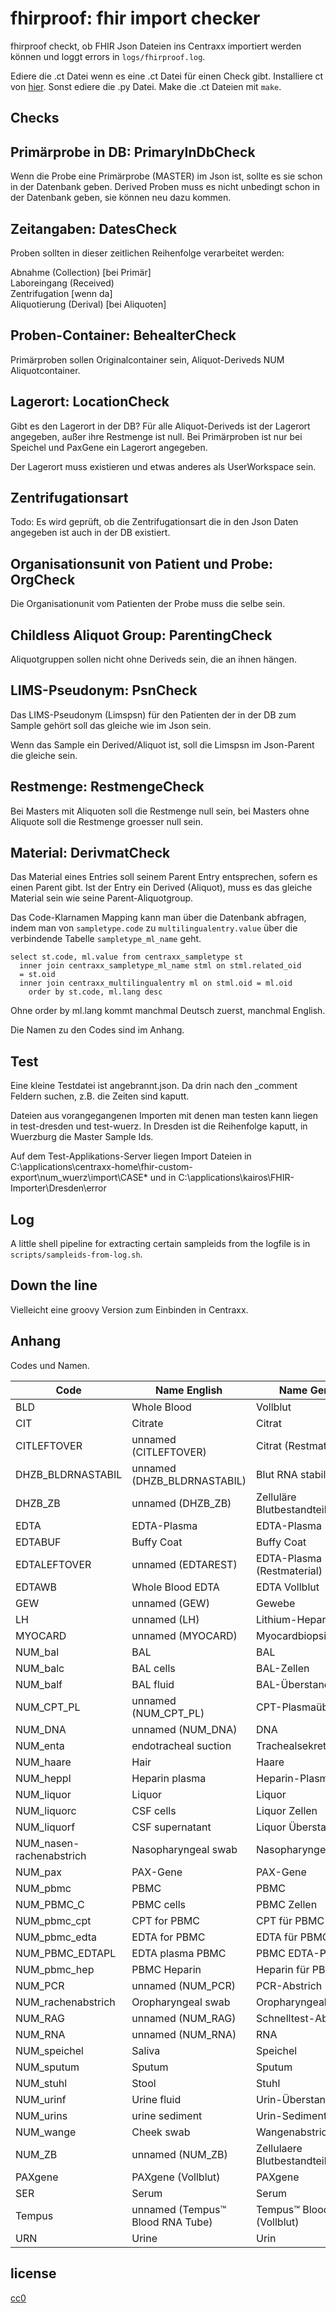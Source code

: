 # fhirproof: fhir import checker

fhirproof checkt, ob FHIR Json Dateien ins Centraxx importiert werden
können und loggt errors in `logs/fhirproof.log`.

Ediere die .ct Datei wenn es eine .ct Datei für einen Check
gibt. Installiere ct von [hier](https://github.com/tnustrings/codetext). Sonst ediere die .py Datei. Make die .ct Dateien mit `make`.

## Checks

## Primärprobe in DB: PrimaryInDbCheck

Wenn die Probe eine Primärprobe (MASTER) im Json ist, sollte es sie
schon in der Datenbank geben. Derived Proben muss es nicht unbedingt
schon in der Datenbank geben, sie können neu dazu kommen.

## Zeitangaben: DatesCheck

Proben sollten in dieser zeitlichen Reihenfolge verarbeitet werden: 

Abnahme (Collection) [bei Primär]<br/>
Laboreingang (Received)  <br/>
Zentrifugation [wenn da] <br/>
Aliquotierung (Derival) [bei Aliquoten]   <br/>

## Proben-Container: BehealterCheck

Primärproben sollen Originalcontainer sein, Aliquot-Deriveds NUM
Aliquotcontainer.

## Lagerort: LocationCheck

Gibt es den Lagerort in der DB? Für alle Aliquot-Deriveds ist der
Lagerort angegeben, außer ihre Restmenge ist null. Bei Primärproben
ist nur bei Speichel und PaxGene ein Lagerort angegeben.

Der Lagerort muss existieren und etwas anderes als UserWorkspace sein.

## Zentrifugationsart

Todo: Es wird geprüft, ob die Zentrifugationsart die in den Json Daten
angegeben ist auch in der DB existiert.

## Organisationsunit von Patient und Probe: OrgCheck

Die Organisationunit vom Patienten der Probe muss die selbe sein.

## Childless Aliquot Group: ParentingCheck

Aliquotgruppen sollen nicht ohne Deriveds sein, die an ihnen hängen.

## LIMS-Pseudonym: PsnCheck

Das LIMS-Pseudonym (Limspsn) für den Patienten der in der DB zum
Sample gehört soll das gleiche wie im Json sein.

Wenn das Sample ein Derived/Aliquot ist, soll die Limspsn im
Json-Parent die gleiche sein.

## Restmenge: RestmengeCheck

Bei Masters mit Aliquoten soll die Restmenge null sein, bei Masters
ohne Aliquote soll die Restmenge groesser null sein.

## Material: DerivmatCheck

Das Material eines Entries soll seinem Parent Entry entsprechen,
sofern es einen Parent gibt. Ist der Entry ein Derived (Aliquot), muss
es das gleiche Material sein wie seine Parent-Aliquotgroup.

Das Code-Klarnamen Mapping kann man über die Datenbank abfragen,
indem man von `sampletype.code` zu `multilingualentry.value` über die
verbindende Tabelle `sampletype_ml_name` geht.

    select st.code, ml.value from centraxx_sampletype st
      inner join centraxx_sampletype_ml_name stml on stml.related_oid
      = st.oid
      inner join centraxx_multilingualentry ml on stml.oid = ml.oid
        order by st.code, ml.lang desc

Ohne order by ml.lang kommt manchmal Deutsch zuerst, manchmal English.

Die Namen zu den Codes sind im Anhang.

## Test

Eine kleine Testdatei ist angebrannt.json. Da drin nach den _comment
Feldern suchen, z.B. die Zeiten sind kaputt.

Dateien aus vorangegangenen Importen mit denen man testen kann liegen
in test-dresden und test-wuerz. In Dresden ist die Reihenfolge
kaputt, in Wuerzburg die Master Sample Ids.

Auf dem Test-Applikations-Server liegen Import Dateien in
C:\applications\centraxx-home\fhir-custom-export\num_wuerz\import\CASE*
 und in C:\applications\kairos\FHIR-Importer\Dresden\error

## Log

A little shell pipeline for extracting certain sampleids from the
logfile is in `scripts/sampleids-from-log.sh`.

## Down the line

Vielleicht eine groovy Version zum Einbinden in Centraxx.

## Anhang

Codes und Namen. 

| Code | Name English | Name German |
| ---- | ---- | ---- |
| BLD | Whole Blood | Vollblut |
| CIT | Citrate | Citrat |
| CITLEFTOVER | unnamed (CITLEFTOVER) | Citrat (Restmaterial) |
| DHZB_BLDRNASTABIL | unnamed (DHZB_BLDRNASTABIL) | Blut RNA stabilisiert |
| DHZB_ZB | unnamed (DHZB_ZB) | Zelluläre Blutbestandteile |
| EDTA | EDTA-Plasma | EDTA-Plasma |
| EDTABUF | Buffy Coat | Buffy Coat |
| EDTALEFTOVER | unnamed (EDTAREST) | EDTA-Plasma (Restmaterial) |
| EDTAWB | Whole Blood EDTA | EDTA Vollblut |
| GEW | unnamed (GEW) | Gewebe |
| LH | unnamed (LH) | Lithium-Heparin |
| MYOCARD | unnamed (MYOCARD) | Myocardbiopsie |
| NUM_bal | BAL | BAL |
| NUM_balc | BAL cells | BAL-Zellen |
| NUM_balf | BAL fluid | BAL-Überstand |
| NUM_CPT_PL | unnamed (NUM_CPT_PL) | CPT-Plasmaüberstand |
| NUM_DNA | unnamed (NUM_DNA) | DNA |
| NUM_enta | endotracheal suction | Trachealsekret |
| NUM_haare | Hair | Haare |
| NUM_heppl | Heparin plasma | Heparin-Plasma |
| NUM_liquor | Liquor | Liquor |
| NUM_liquorc | CSF cells | Liquor Zellen |
| NUM_liquorf | CSF supernatant | Liquor Überstand |
| NUM_nasen-rachenabstrich | Nasopharyngeal swab | Nasopharyngealabstrich |
| NUM_pax | PAX-Gene | PAX-Gene |
| NUM_pbmc | PBMC | PBMC |
| NUM_PBMC_C | PBMC cells | PBMC Zellen |
| NUM_pbmc_cpt | CPT for PBMC | CPT für PBMC |
| NUM_pbmc_edta | EDTA for PBMC | EDTA für PBMC |
| NUM_PBMC_EDTAPL | EDTA plasma PBMC | PBMC EDTA-Plasma |
| NUM_pbmc_hep | PBMC Heparin | Heparin für PBMC |
| NUM_PCR | unnamed (NUM_PCR) | PCR-Abstrich |
| NUM_rachenabstrich | Oropharyngeal swab | Oropharyngealabstrich |
| NUM_RAG | unnamed (NUM_RAG) | Schnelltest-Abstrich |
| NUM_RNA | unnamed (NUM_RNA) | RNA |
| NUM_speichel | Saliva | Speichel |
| NUM_sputum | Sputum | Sputum |
| NUM_stuhl | Stool | Stuhl |
| NUM_urinf | Urine fluid | Urin-Überstand |
| NUM_urins | urine sediment | Urin-Sediment |
| NUM_wange | Cheek swab | Wangenabstrich |
| NUM_ZB | unnamed (NUM_ZB) | Zellulaere Blutbestandteile |
| PAXgene | PAXgene (Vollblut) | PAXgene |
| SER | Serum | Serum |
| Tempus | unnamed (Tempus™ Blood RNA Tube) | Tempus™ Blood RNA (Vollblut) |
| URN | Urine | Urin |

## license

[cc0](https://creativecommons.org/publicdomain/zero/1.0/)